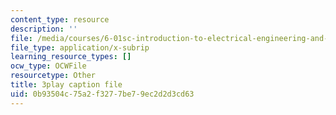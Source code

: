 ```yaml
---
content_type: resource
description: ''
file: /media/courses/6-01sc-introduction-to-electrical-engineering-and-computer-science-i-spring-2011/0b93504c75a2f3277be79ec2d2d3cd63_yWQYXEjxAnk.srt
file_type: application/x-subrip
learning_resource_types: []
ocw_type: OCWFile
resourcetype: Other
title: 3play caption file
uid: 0b93504c-75a2-f327-7be7-9ec2d2d3cd63
---
```

